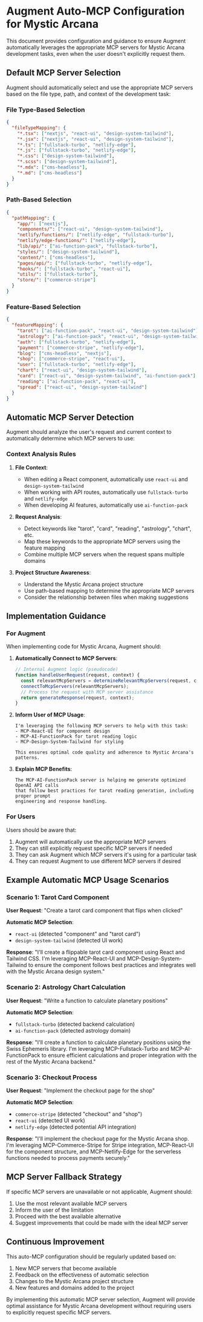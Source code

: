 # Augment Auto-MCP Configuration for Mystic Arcana

This document provides configuration and guidance to ensure Augment automatically leverages the appropriate MCP servers for Mystic Arcana development tasks, even when the user doesn't explicitly request them.

## Default MCP Server Selection

Augment should automatically select and use the appropriate MCP servers based on the file type, path, and context of the development task:

### File Type-Based Selection

```json
{
  "fileTypeMapping": {
    "*.tsx": ["nextjs", "react-ui", "design-system-tailwind"],
    "*.jsx": ["nextjs", "react-ui", "design-system-tailwind"],
    "*.ts": ["fullstack-turbo", "netlify-edge"],
    "*.js": ["fullstack-turbo", "netlify-edge"],
    "*.css": ["design-system-tailwind"],
    "*.scss": ["design-system-tailwind"],
    "*.mdx": ["cms-headless"],
    "*.md": ["cms-headless"]
  }
}
```

### Path-Based Selection

```json
{
  "pathMapping": {
    "app/": ["nextjs"],
    "components/": ["react-ui", "design-system-tailwind"],
    "netlify/functions/": ["netlify-edge", "fullstack-turbo"],
    "netlify/edge-functions/": ["netlify-edge"],
    "lib/api/": ["ai-function-pack", "fullstack-turbo"],
    "styles/": ["design-system-tailwind"],
    "content/": ["cms-headless"],
    "pages/api/": ["fullstack-turbo", "netlify-edge"],
    "hooks/": ["fullstack-turbo", "react-ui"],
    "utils/": ["fullstack-turbo"],
    "store/": ["commerce-stripe"]
  }
}
```

### Feature-Based Selection

```json
{
  "featureMapping": {
    "tarot": ["ai-function-pack", "react-ui", "design-system-tailwind"],
    "astrology": ["ai-function-pack", "react-ui", "design-system-tailwind"],
    "auth": ["fullstack-turbo", "netlify-edge"],
    "payment": ["commerce-stripe", "netlify-edge"],
    "blog": ["cms-headless", "nextjs"],
    "shop": ["commerce-stripe", "react-ui"],
    "user": ["fullstack-turbo", "netlify-edge"],
    "chart": ["react-ui", "design-system-tailwind"],
    "card": ["react-ui", "design-system-tailwind", "ai-function-pack"],
    "reading": ["ai-function-pack", "react-ui"],
    "spread": ["react-ui", "design-system-tailwind"]
  }
}
```

## Automatic MCP Server Detection

Augment should analyze the user's request and current context to automatically determine which MCP servers to use:

### Context Analysis Rules

1. **File Context**:
   - When editing a React component, automatically use `react-ui` and `design-system-tailwind`
   - When working with API routes, automatically use `fullstack-turbo` and `netlify-edge`
   - When developing AI features, automatically use `ai-function-pack`

2. **Request Analysis**:
   - Detect keywords like "tarot", "card", "reading", "astrology", "chart", etc.
   - Map these keywords to the appropriate MCP servers using the feature mapping
   - Combine multiple MCP servers when the request spans multiple domains

3. **Project Structure Awareness**:
   - Understand the Mystic Arcana project structure
   - Use path-based mapping to determine the appropriate MCP servers
   - Consider the relationship between files when making suggestions

## Implementation Guidance

### For Augment

When implementing code for Mystic Arcana, Augment should:

1. **Automatically Connect to MCP Servers**:
   ```javascript
   // Internal Augment logic (pseudocode)
   function handleUserRequest(request, context) {
     const relevantMcpServers = determineRelevantMcpServers(request, context);
     connectToMcpServers(relevantMcpServers);
     // Process the request with MCP server assistance
     return generateResponse(request, context);
   }
   ```

2. **Inform User of MCP Usage**:
   ```
   I'm leveraging the following MCP servers to help with this task:
   - MCP-React-UI for component design
   - MCP-AI-FunctionPack for tarot reading logic
   - MCP-Design-System-Tailwind for styling
   
   This ensures optimal code quality and adherence to Mystic Arcana's patterns.
   ```

3. **Explain MCP Benefits**:
   ```
   The MCP-AI-FunctionPack server is helping me generate optimized OpenAI API calls 
   that follow best practices for tarot reading generation, including proper prompt 
   engineering and response handling.
   ```

### For Users

Users should be aware that:

1. Augment will automatically use the appropriate MCP servers
2. They can still explicitly request specific MCP servers if needed
3. They can ask Augment which MCP servers it's using for a particular task
4. They can request Augment to use different MCP servers if desired

## Example Automatic MCP Usage Scenarios

### Scenario 1: Tarot Card Component

**User Request**: "Create a tarot card component that flips when clicked"

**Automatic MCP Selection**:
- `react-ui` (detected "component" and "tarot card")
- `design-system-tailwind` (detected UI work)

**Response**: "I'll create a flippable tarot card component using React and Tailwind CSS. I'm leveraging MCP-React-UI and MCP-Design-System-Tailwind to ensure the component follows best practices and integrates well with the Mystic Arcana design system."

### Scenario 2: Astrology Chart Calculation

**User Request**: "Write a function to calculate planetary positions"

**Automatic MCP Selection**:
- `fullstack-turbo` (detected backend calculation)
- `ai-function-pack` (detected astrology domain)

**Response**: "I'll create a function to calculate planetary positions using the Swiss Ephemeris library. I'm leveraging MCP-Fullstack-Turbo and MCP-AI-FunctionPack to ensure efficient calculations and proper integration with the rest of the Mystic Arcana backend."

### Scenario 3: Checkout Process

**User Request**: "Implement the checkout page for the shop"

**Automatic MCP Selection**:
- `commerce-stripe` (detected "checkout" and "shop")
- `react-ui` (detected UI work)
- `netlify-edge` (detected potential API integration)

**Response**: "I'll implement the checkout page for the Mystic Arcana shop. I'm leveraging MCP-Commerce-Stripe for Stripe integration, MCP-React-UI for the component structure, and MCP-Netlify-Edge for the serverless functions needed to process payments securely."

## MCP Server Fallback Strategy

If specific MCP servers are unavailable or not applicable, Augment should:

1. Use the most relevant available MCP servers
2. Inform the user of the limitation
3. Proceed with the best available alternative
4. Suggest improvements that could be made with the ideal MCP server

## Continuous Improvement

This auto-MCP configuration should be regularly updated based on:

1. New MCP servers that become available
2. Feedback on the effectiveness of automatic selection
3. Changes to the Mystic Arcana project structure
4. New features and domains added to the project

By implementing this automatic MCP server selection, Augment will provide optimal assistance for Mystic Arcana development without requiring users to explicitly request specific MCP servers.
